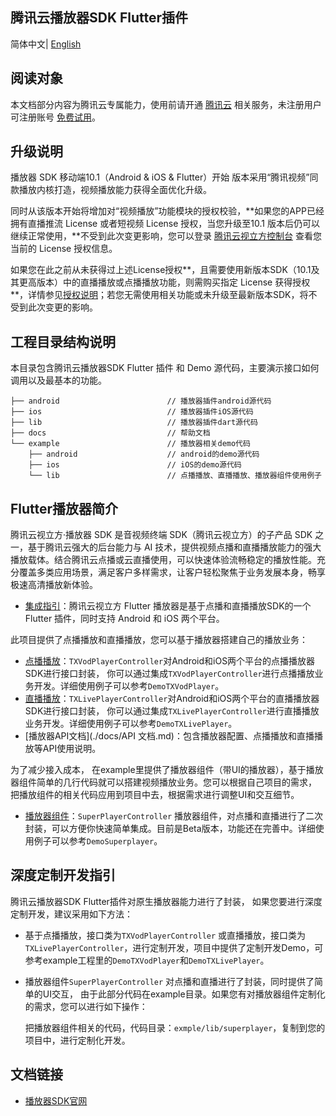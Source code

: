 ## 腾讯云播放器SDK Flutter插件

简体中文| [English](./README-EN.md)

## 阅读对象

本文档部分内容为腾讯云专属能力，使用前请开通 [腾讯云](https://cloud.tencent.com/) 相关服务，未注册用户可注册账号 [免费试用](https://cloud.tencent.com/login)。

## **升级说明**

播放器 SDK 移动端10.1（Android & iOS & Flutter）开始 版本采用“腾讯视频”同款播放内核打造，视频播放能力获得全面优化升级。

同时从该版本开始将增加对“视频播放”功能模块的授权校验，**如果您的APP已经拥有直播推流 License 或者短视频 License 授权，当您升级至10.1 版本后仍可以继续正常使用，**不受到此次变更影响，您可以登录 [腾讯云视立方控制台](https://console.cloud.tencent.com/vcube) 查看您当前的 License 授权信息。

如果您在此之前从未获得过上述License授权**，且需要使用新版本SDK（10.1及其更高版本）中的直播播放或点播播放功能，则需购买指定 License 获得授权**，详情参见[授权说明](https://cloud.tencent.com/document/product/881/74199#.E6.8E.88.E6.9D.83.E8.AF.B4.E6.98.8E)；若您无需使用相关功能或未升级至最新版本SDK，将不受到此次变更的影响。

## 工程目录结构说明

本目录包含腾讯云播放器SDK Flutter 插件 和 Demo 源代码，主要演示接口如何调用以及最基本的功能。

```
├── android                        // 播放器插件android源代码
├── ios                            // 播放器插件iOS源代码
├── lib                            // 播放器插件dart源代码
├── docs                           // 帮助文档
└── example                        // 播放器相关demo代码
    ├── android                    // android的demo源代码
    ├── ios                        // iOS的demo源代码
    └── lib                        // 点播播放、直播播放、播放器组件使用例子
```

## Flutter播放器简介

腾讯云视立方·播放器 SDK 是音视频终端 SDK（腾讯云视立方）的子产品 SDK 之一，基于腾讯云强大的后台能力与 AI 技术，提供视频点播和直播播放能力的强大播放载体。结合腾讯云点播或云直播使用，可以快速体验流畅稳定的播放性能。充分覆盖多类应用场景，满足客户多样需求，让客户轻松聚焦于业务发展本身，畅享极速高清播放新体验。

- [集成指引](./docs/集成指引.md)：腾讯云视立方 Flutter 播放器是基于点播和直播播放SDK的一个 Flutter 插件，同时支持 Android 和 iOS 两个平台。

此项目提供了点播播放和直播播放，您可以基于播放器搭建自己的播放业务：

- [点播播放](https://github.com/LiteAVSDK/Player_Flutter/blob/main/Flutter/docs/%E7%82%B9%E6%92%AD%E6%92%AD%E6%94%BE.md)：`TXVodPlayerController`对Android和iOS两个平台的点播播放器SDK进行接口封装， 你可以通过集成`TXVodPlayerController`进行点播播放业务开发。详细使用例子可以参考`DemoTXVodPlayer`。
- [直播播放](https://github.com/LiteAVSDK/Player_Flutter/blob/main/Flutter/docs/%E7%9B%B4%E6%92%AD%E6%92%AD%E6%94%BE.md)：`TXLivePlayerController`对Android和iOS两个平台的直播播放器SDK进行接口封装， 你可以通过集成`TXLivePlayerController`进行直播播放业务开发。详细使用例子可以参考`DemoTXLivePlayer`。
- [播放器API文档](./docs/API 文档.md)：包含播放器配置、点播播放和直播播放等API使用说明。

为了减少接入成本， 在example里提供了播放器组件（带UI的播放器），基于播放器组件简单的几行代码就可以搭建视频播放业务。您可以根据自己项目的需求， 把播放组件的相关代码应用到项目中去，根据需求进行调整UI和交互细节。

- [播放器组件](https://github.com/LiteAVSDK/Player_Flutter/blob/main/Flutter/docs/%E6%92%AD%E6%94%BE%E5%99%A8%E7%BB%84%E4%BB%B6.md)：`SuperPlayerController` 播放器组件，对点播和直播进行了二次封装，可以方便你快速简单集成。目前是Beta版本，功能还在完善中。详细使用例子可以参考`DemoSuperplayer`。


## 深度定制开发指引 

腾讯云播放器SDK Flutter插件对原生播放器能力进行了封装， 如果您要进行深度定制开发，建议采用如下方法：

- 基于点播播放，接口类为`TXVodPlayerController` 或直播播放，接口类为`TXLivePlayerController`，进行定制开发，项目中提供了定制开发Demo，可参考example工程里的`DemoTXVodPlayer`和`DemoTXLivePlayer`。

- 播放器组件`SuperPlayerController` 对点播和直播进行了封装，同时提供了简单的UI交互， 由于此部分代码在example目录。如果您有对播放器组件定制化的需求，您可以进行如下操作：

  把播放器组件相关的代码，代码目录：`exmple/lib/superplayer`，复制到您的项目中，进行定制化开发。

## 文档链接

- [播放器SDK官网](https://cloud.tencent.com/document/product/881)
